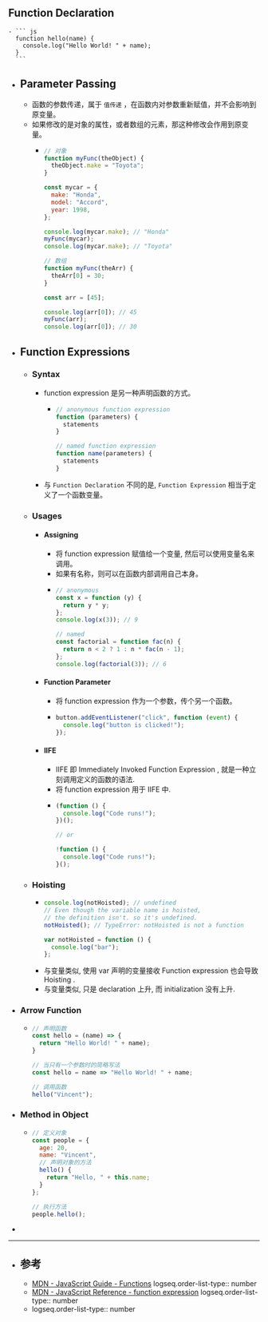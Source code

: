 ## Function Declaration
	- ``` js
	  function hello(name) {
	    console.log("Hello World! " + name);
	  }
	  ```
- ## Parameter Passing
	- 函数的参数传递，属于 `值传递` ，在函数内对参数重新赋值，并不会影响到原变量。
	- 如果修改的是对象的属性，或者数组的元素，那这种修改会作用到原变量。
		- ``` js
		  // 对象
		  function myFunc(theObject) {
		    theObject.make = "Toyota";
		  }
		  
		  const mycar = {
		    make: "Honda",
		    model: "Accord",
		    year: 1998,
		  };
		  
		  console.log(mycar.make); // "Honda"
		  myFunc(mycar);
		  console.log(mycar.make); // "Toyota"
		  
		  // 数组
		  function myFunc(theArr) {
		    theArr[0] = 30;
		  }
		  
		  const arr = [45];
		  
		  console.log(arr[0]); // 45
		  myFunc(arr);
		  console.log(arr[0]); // 30
		  ```
- ## Function Expressions
	- ### Syntax
		- function expression 是另一种声明函数的方式。
			- ``` js
			  // anonymous function expression
			  function (parameters) {
			    statements
			  }
			  
			  // named function expression
			  function name(parameters) {
			    statements
			  }
			  ```
		- 与 `Function Declaration` 不同的是, `Function Expression` 相当于定义了一个函数变量。
	- ### Usages
		- #### Assigning
			- 将 function expression 赋值给一个变量, 然后可以使用变量名来调用。
			- 如果有名称，则可以在函数内部调用自己本身。
			- ``` js
			  // anonymous
			  const x = function (y) {
			    return y * y;
			  };
			  console.log(x(3)); // 9
			  
			  // named
			  const factorial = function fac(n) {
			    return n < 2 ? 1 : n * fac(n - 1);
			  };
			  console.log(factorial(3)); // 6
			  ```
		- #### Function Parameter
			- 将 function expression 作为一个参数，传个另一个函数。
			- ``` js
			  button.addEventListener("click", function (event) {
			    console.log("button is clicked!");
			  });
			  ```
		- #### IIFE
			- IIFE 即 Immediately Invoked Function Expression , 就是一种立刻调用定义的函数的语法.
			- 将 function expression 用于 IIFE 中.
			- ``` js
			  (function () {
			    console.log("Code runs!");
			  })();
			  
			  // or
			  
			  !function () {
			    console.log("Code runs!");
			  }();
			  ```
	- ### Hoisting
		- ``` js
		  console.log(notHoisted); // undefined
		  // Even though the variable name is hoisted,
		  // the definition isn't. so it's undefined.
		  notHoisted(); // TypeError: notHoisted is not a function
		  
		  var notHoisted = function () {
		    console.log("bar");
		  };
		  ```
		- 与变量类似, 使用 var 声明的变量接收 Function expression 也会导致 Hoisting .
		- 与变量类似, 只是 declaration 上升, 而 initialization 没有上升.
- ### Arrow Function
	- ``` js
	  // 声明函数
	  const hello = (name) => {
	    return "Hello World! " + name);
	  }
	  
	  // 当只有一个参数时的简略写法
	  const hello = name => "Hello World! " + name;
	  
	  // 调用函数
	  hello("Vincent");
	  ```
- ### Method in Object
	- ``` js
	  // 定义对象
	  const people = {
	    age: 20,
	    name: "Vincent",
	    // 声明对象的方法
	    hello() {
	      return "Hello, " + this.name;
	    }
	  };
	  
	  // 执行方法
	  people.hello();
	  ```
-
- ---
- ## 参考
	- [MDN - JavaScript Guide - Functions](https://developer.mozilla.org/en-US/docs/Web/JavaScript/Guide/Functions)
	  logseq.order-list-type:: number
	- [MDN - JavaScript Reference - function expression](https://developer.mozilla.org/en-US/docs/Web/JavaScript/Reference/Operators/function)
	  logseq.order-list-type:: number
	- logseq.order-list-type:: number